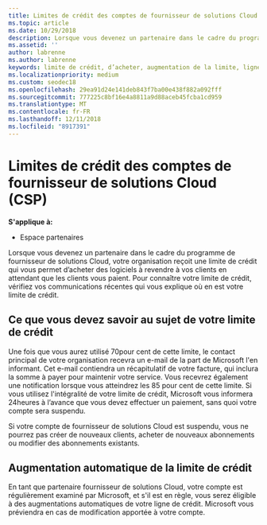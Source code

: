 ```yaml
---
title: Limites de crédit des comptes de fournisseur de solutions Cloud (CSP) | Espace partenaires
ms.topic: article
ms.date: 10/29/2018
description: Lorsque vous devenez un partenaire dans le cadre du programme de fournisseur de solutions Cloud, votre organisation reçoit une limite de crédit qui vous permet d’acheter des logiciels à revendre à vos clients en attendant que les clients vous paient.
ms.assetid: ''
author: labrenne
ms.author: labrenne
keywords: limite de crédit, d’acheter, augmentation de la limite, ligne de crédit
ms.localizationpriority: medium
ms.custom: seodec18
ms.openlocfilehash: 29ea91d24e141deb843f7ba00e438f882a092fff
ms.sourcegitcommit: 777225c8bf16e4a8811a9d88aceb45fcba1cd959
ms.translationtype: MT
ms.contentlocale: fr-FR
ms.lasthandoff: 12/11/2018
ms.locfileid: "8917391"
---
```

# <a name="cloud-solution-provider-csp-account-credit-limits"></a>Limites de crédit des comptes de fournisseur de solutions Cloud (CSP)

**S'applique à:**

- Espace partenaires

Lorsque vous devenez un partenaire dans le cadre du programme de fournisseur de solutions Cloud, votre organisation reçoit une limite de crédit qui vous permet d’acheter des logiciels à revendre à vos clients en attendant que les clients vous paient. Pour connaître votre limite de crédit, vérifiez vos communications récentes qui vous explique où en est votre limite de crédit.  

## <a name="what-you-need-to-know-about-your-credit-limit"></a>Ce que vous devez savoir au sujet de votre limite de crédit

Une fois que vous aurez utilisé 70pour cent de cette limite, le contact principal de votre organisation recevra un e-mail de la part de Microsoft l'en informant. Cet e-mail contiendra un récapitulatif de votre facture, qui inclura la somme à payer pour maintenir votre service. Vous recevrez également une notification lorsque vous atteindrez les 85 pour cent de cette limite. Si vous utilisez l'intégralité de votre limite de crédit, Microsoft vous informera 24heures à l’avance que vous devez effectuer un paiement, sans quoi votre compte sera suspendu. 

Si votre compte de fournisseur de solutions Cloud est suspendu, vous ne pourrez pas créer de nouveaux clients, acheter de nouveaux abonnements ou modifier des abonnements existants.

## <a name="automatic-credit-limit-increase"></a>Augmentation automatique de la limite de crédit

En tant que partenaire fournisseur de solutions Cloud, votre compte est régulièrement examiné par Microsoft, et s'il est en règle, vous serez éligible à des augmentations automatiques de votre ligne de crédit. Microsoft vous préviendra en cas de modification apportée à votre compte. 